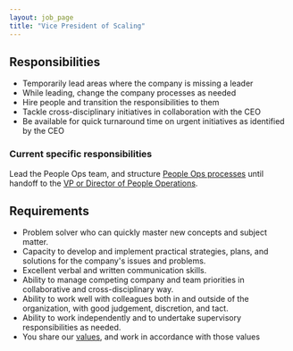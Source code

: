```yaml
---
layout: job_page
title: "Vice President of Scaling"
---
```


## Responsibilities

- Temporarily lead areas where the company is missing a leader
- While leading, change the company processes as needed
- Hire people and transition the responsibilities to them
- Tackle cross-disciplinary initiatives in collaboration with the CEO
- Be available for quick turnaround time on urgent initiatives as identified by the CEO

### Current specific responsibilities

Lead the People Ops team, and structure [People Ops processes](https://about.gitlab.com/people-operations/) 
until handoff to the [VP or Director of People Operations](https://about.gitlab.com/jobs/dir-or-vp-of-people-ops/).

## Requirements

- Problem solver who can quickly master new concepts and subject matter.
- Capacity to develop and implement practical strategies, plans, and solutions for the company's issues and problems.
- Excellent verbal and written communication skills.
- Ability to manage competing company and team priorities in collaborative and cross-disciplinary way.
- Ability to work well with colleagues both in and outside of the organization, with good judgement, discretion, and tact.
- Ability to work independently and to undertake supervisory responsibilities as needed.
- You share our [values](/handbook/#values), and work in accordance with those values
